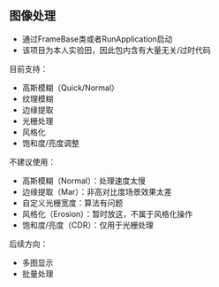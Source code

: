 ## 图像处理
* 通过FrameBase类或者RunApplication启动
* 该项目为本人实验田，因此包内含有大量无关/过时代码

目前支持：
* 高斯模糊（Quick/Normal）
* 纹理模糊
* 边缘提取
* 光栅处理
* 风格化
* 饱和度/亮度调整

不建议使用：
* 高斯模糊（Normal）：处理速度太慢
* 边缘提取（Mar）：非高对比度场景效果太差
* 自定义光栅宽度：算法有问题
* 风格化（Erosion）：暂时放这，不属于风格化操作
* 饱和度/亮度（CDR）：仅用于光栅处理

后续方向：
* 多图显示
* 批量处理
